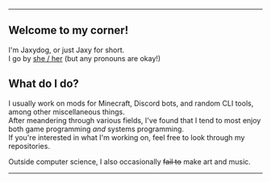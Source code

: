 <hr/>

## Welcome to my corner!

I'm Jaxydog, or just Jaxy for short.<br/>
I go by [she / her](https://en.pronouns.page/@Jaxydog) (but any pronouns are okay!)

## What do I do?

I usually work on mods for Minecraft, Discord bots, and random CLI tools, among other miscellaneous things.<br/>
After meandering through various fields, I've found that I tend to most enjoy both game programming *and* systems programming.<br/>
If you're interested in what I'm working on, feel free to look through my repositories.

Outside computer science, I also occasionally ~~fail to~~ make art and music.

<hr/>
